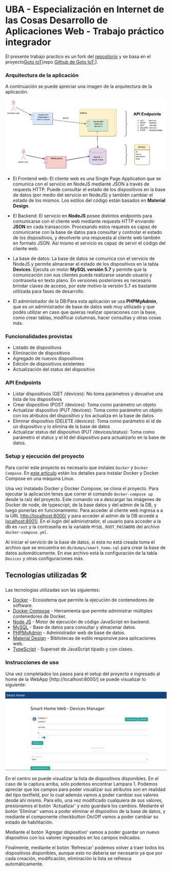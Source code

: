 UBA - Especialización en Internet de las Cosas 
Desarrollo de Aplicaciones Web - 
Trabajo práctico integrador
============================================================================================

El presente trabajo practico es un fork del [repositorio](https://github.com/mramos88/app-fullstack-base-2023-i08) y se basa en el proyecto[Goto IoT](https://www.gotoiot.com/)(repo [Github de Goto IoT:](https://github.com/gotoiot)).

### Arquitectura de la aplicación

A continuación se puede apreciar una imagen de la arquitectura de la aplicación.

![architecture](doc/DesarrolloDeAplicacionesWebIoT.png)

* El Frontend web: El cliente web es una Single Page Application que se comunica con el servicio en NodeJS mediante JSON a través de requests HTTP. Puede consultar el estado de los dispositivos en la base de datos (por medio del servicio en NodeJS) y también cambiar el estado de los mismos. Los estilos del código están basados en **Material Design**.

* El Backend: El servicio en **NodeJS** posee distintos endpoints para comunicarse con el cliente web mediante requests HTTP enviando **JSON** en cada transacción. Procesando estos requests es capaz de comunicarse con la base de datos para consultar y controlar el estado de los dispositivos, y devolverle una respuesta al cliente web también en formato JSON. Así mismo el servicio es capaz de servir el código del cliente web.

* La base de datos: La base de datos se comunica con el servicio de NodeJS y permite almacenar el estado de los dispositivos en la tabla **Devices**. Ejecuta un motor **MySQL versión 5.7** y permite que la comunicación con sus clientes pueda realizarse usando usuario y contraseña en texto plano. En versiones posteriores es necesario brindar claves de acceso, por este motivo la versión 5.7 es bastante utilizada para fases de desarrollo.

* El administrador de la DB:Para esta aplicación se usa **PHPMyAdmin**, que es un administrador de base de datos web muy utilizado y que podés utilizar en caso que quieras realizar operaciones con la base, como crear tablas, modificar columnas, hacer consultas y otras cosas más.

### Funcionalidades provistas
* Listado de dispositivos
* Eliminación de dispositivos
* Agregado de nuevos dispositivos
* Edición de dispositivos existentes
* Actualización del status del dispositivo

### API Endpoints
* Listar dispositivos (GET /devices): No toma parámetros y devuelve una lista de los dispositivos
* Crear dispositivo (POST /devices): Toma como parámetro un objeto
* Actualizar dispositivo (PUT /devices): Toma como parámetro un objeto con los atributos del dispositivo y los actualiza en la base de datos
* Eliminar dispositivo (DELETE /devices): Toma como parámetro el id de un dispositivo y lo elimina de la base de datos
* Actualizar status del dispositivo (PUT /devices/status): Toma como parámetro el status y el Id del dispositivo para actualizarlo en la base de datos.

### Setup y ejecución del proyecto

Para correr este proyecto es necesario que instales `Docker` y `Docker Compose`. En [este artículo](https://www.gotoiot.com/pages/articles/docker_installation_linux/) están los detalles para instalar Docker y Docker Compose en una máquina Linux.

Una vez instalado Docker y Docker Compose, se clona el proyecto. Para ejecutar la aplicación tenes que correr el comando `docker-compose up` desde la raíz del proyecto. Este comando va a descargar las imágenes de Docker de node, de typescript, de la base datos y del admin de la DB, y luego ponerlas en funcionamiento. Para acceder al cliente web ingresa a a la URL [http://localhost:8000/](http://localhost:8000/) y para acceder al admin de la DB accedé a [localhost:8001/](http://localhost:8001/). En el login del administrador, el usuario para acceder a la db es `root` y la contraseña es la variable `MYSQL_ROOT_PASSWORD` del archivo `docker-compose.yml`.

Al iniciar el servicio de la base de datos, si esta no está creada toma el archivo que se encuentra en `db/dumps/smart_home.sql` para crear la base de datos automáticamente. En ese archivo está la configuración de la tabla `Devices` y otras configuraciones más.

## Tecnologías utilizadas 🛠️

Las tecnologías utilizadas son las siguientes:
* [Docker](https://www.docker.com/) - Ecosistema que permite la ejecución de contenedores de software.
* [Docker Compose](https://docs.docker.com/compose/) - Herramienta que permite administrar múltiples contenedores de Docker.
* [Node JS](https://nodejs.org/es/) - Motor de ejecución de código JavaScript en backend.
* [MySQL](https://www.mysql.com/) - Base de datos para consultar y almacenar datos.
* [PHPMyAdmin](https://www.phpmyadmin.net/) - Administrador web de base de datos.
* [Material Design](https://material.io/design) - Bibliotecas de estilo responsive para aplicaciones web.
* [TypeScript](https://www.typescriptlang.org/) - Superset de JavaScript tipado y con clases.



### Instrucciones de uso

Una vez completados los pasos para el setup del proyecto e ingresado al home de la WebApp [http://localhost:8000/] se puede visualizar lo siguiente:

![screenshot](doc/captura_home.png)

En el centro se puede visualizar la lista de dispositivos disponibles. En el caso de la captura arriba, sólo podemos encontrar Lampara 1. Podemos apreciar que los campos para poder visualizar sus atributos son en realidad del tipo textfield, por lo cual además vamos a poder cambiar sus valores desde ahí mismo. Para ello, una vez modificado cualquiera de sus valores, presionamos el botón 'Actualizar' y esto guardará los cambios.
Mediante el botón 'Eliminar' vamos a poder eliminar el dispositivo de la base de datos, y mediante el componente checkbutton On/Off vamos a poder cambiar su estado de habilitación.

Mediante el botón 'Agregar dispositivo' vamos a poder guardar un nuevo dispositivo con los valores ingresados en los campos indicados.

Finalmente, mediante el botón 'Refrescar' podemos volver a traer todos los dispositivos disponibles, aunque esto no debería ser necesario ya que por cada creación, modificación, eliminación la lista se refresca automáticamente.
